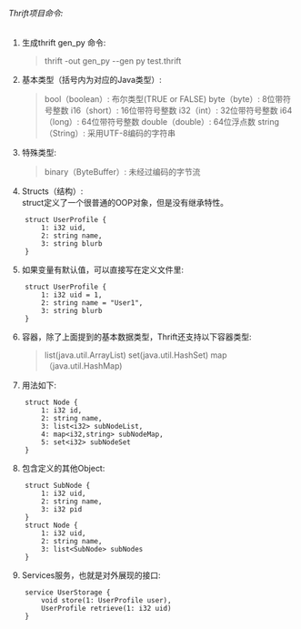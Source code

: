 ###### Thrift项目命令:
1. 生成thrift gen_py 命令:
    >thrift -out gen_py --gen py test.thrift
2. 基本类型（括号内为对应的Java类型）:
    >bool（boolean）: 布尔类型(TRUE or FALSE)
    >byte（byte）: 8位带符号整数
    >i16（short）: 16位带符号整数
    >i32（int）: 32位带符号整数
    >i64（long）: 64位带符号整数
    >double（double）: 64位浮点数
    >string（String）: 采用UTF-8编码的字符串
 

3. 特殊类型:
    >binary（ByteBuffer）: 未经过编码的字节流

4. Structs（结构）:  
struct定义了一个很普通的OOP对象，但是没有继承特性。
```
    struct UserProfile {
        1: i32 uid,
        2: string name,
        3: string blurb
    }
```

5. 如果变量有默认值，可以直接写在定义文件里:
```
    struct UserProfile {
        1: i32 uid = 1,
        2: string name = "User1",
        3: string blurb
    }
```

6. 容器，除了上面提到的基本数据类型，Thrift还支持以下容器类型:
    >list(java.util.ArrayList)
    >set(java.util.HashSet)
    >map（java.util.HashMap)

7. 用法如下:
```
    struct Node {
        1: i32 id,
        2: string name,
        3: list<i32> subNodeList,
        4: map<i32,string> subNodeMap,
        5: set<i32> subNodeSet
    }
```

8. 包含定义的其他Object:
```
    struct SubNode {
        1: i32 uid,
        2: string name,
        3: i32 pid
    }
    struct Node {
        1: i32 uid,
        2: string name,
        3: list<SubNode> subNodes
    }
```

9. Services服务，也就是对外展现的接口:
```
    service UserStorage {
        void store(1: UserProfile user),
        UserProfile retrieve(1: i32 uid)
    }
```
